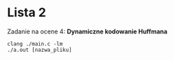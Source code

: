 # Lista 2  
Zadanie na ocene 4: **Dynamiczne kodowanie Huffmana**  
```
clang ./main.c -lm
./a.out [nazwa_pliku]
```

